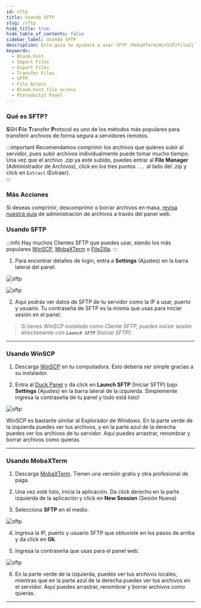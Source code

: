 ```yaml
---
id: sftp
title: Usando SFTP
slug: /sftp
hide_title: true
hide_table_of_contents: false
sidebar_label: Usando SFTP
description: Esta guía te ayudará a usar SFTP (MobaXTerm/WinSCP/FileZilla) para transferir archivos.
keywords:
  - Bloom.host
  - Import Files
  - Export Files
  - Transfer Files
  - SFTP
  - File Access
  - Bloom.host file access
  - Pterodactyl Panel
---
```


### Qué es SFTP?

**S**SH **F**ile **T**ransfer **P**rotocol es uno de los métodos más populares para transferir archivos de forma segura
a servidores remotos.

:::important
Recomendamos comprimir los archivos que quieres subir al servidor, pues subir archivos individualmente puede tomar mucho
tiempo. Una vez que el archivo .zip ya esté subido, puedes entrar al **File Manager** (Administrador de Archivos), click
en los tres puntos `...` al lado del .zip y click en `Extract` (Extraer).  
:::

### Más Acciones

Si deseas comprimir, descomprimir o borrar archivos en masa, [revisa nuestra guía](../using_the_panel/file-manager-controls.md)
de administración de archivos a través del panel web.


### Usando SFTP

:::info
Hay muchos Clientes SFTP que puedes usar, siendo los más populares [WinSCP](https://winscp.net/), [MobaXTerm](https://mobaxterm.mobatek.net/)
o [FileZilla](https://filezilla-project.org/). 
:::

1. Para encontrar detalles de login, entra a **Settings** (Ajustes) en la barra lateral del panel.
 
![sftp](/imgs/using_the_panel/sftp/1.png)

![sftp](/imgs/using_the_panel/sftp/2.png)

2. Aquí podrás ver datos de SFTP de tu servidor como la IP a usar, puerto y usuario. Tu contraseña de SFTP es la misma
que usas para iniciar sesión en el panel.

> *Si tienes WinSCP instalado como Cliente SFTP, puedes iniciar sesión directamente con **`Launch SFTP`** (Iniciar SFTP).*


---

### Usando WinSCP

1. Descarga [WinSCP](https://winscp.net/eng/download.php) en tu computadora. Esto debería ser simple gracias a su instalador.

2. Entra al [Duck Panel](https://mc.bloom.host/) y da click en **Launch SFTP** (Iniciar SFTP) bajo **Settings** (Ajustes)
en la barra lateral de la izquierda. Simplemente ingresa la contraseña de tu panel y todo está listo!
 

![sftp](/imgs/using_the_panel/sftp/3.png)

WinSCP es bastante similar al Explorador de Windows. En la parte verde de la izquierda puedes ver tus archivos, y en la
parte azul de la derecha puedes ver los archivos de tu servidor. Aquí puedes arrastrar, renombrar y borrar archivos como quieras. 

---

### Usando MobaXTerm

1. Descarga [MobaXTerm](https://mobaxterm.mobatek.net/download.html). Tienen una versión gratis y otra profesional de paga.

2. Una vez esté listo, inicia la aplicación. Da click derecho en la parte izquierda de la aplicación y click en **New Session**
   (Sesión Nueva)
3. Selecciona **SFTP** en el medio.

![sftp](/imgs/using_the_panel/sftp/4.png)

4. Ingresa la IP, puerto y usuario SFTP que obtuviste en los pasos de arriba y da click en **Ok**.

5. Ingresa la contraseña que usas para el panel web.

![sftp](/imgs/using_the_panel/sftp/5.png)

6. En la parte verde de la izquierda, puedes ver tus archivos locales, mientras que en la parte azul de la derecha puedes
ver tus archivos en el servidor. Aquí puedes arrastrar, renombrar y borrar archivos como quieras.

---
